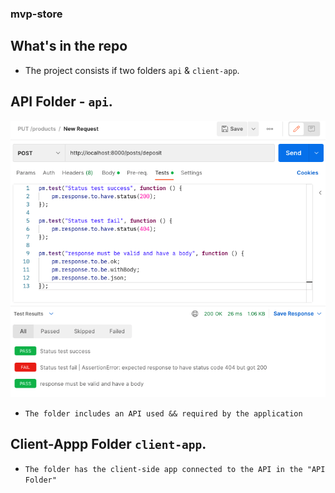 ### mvp-store

## What's in the repo

- The project consists if two folders ```api``` & ```client-app```.

## API Folder - ```api```.

![](/api/post_deposit.png)

- ```The folder includes an API used && required by the application ```

## Client-Appp Folder ```client-app```.
- ```The folder has the client-side app connected to the API in the "API Folder"```